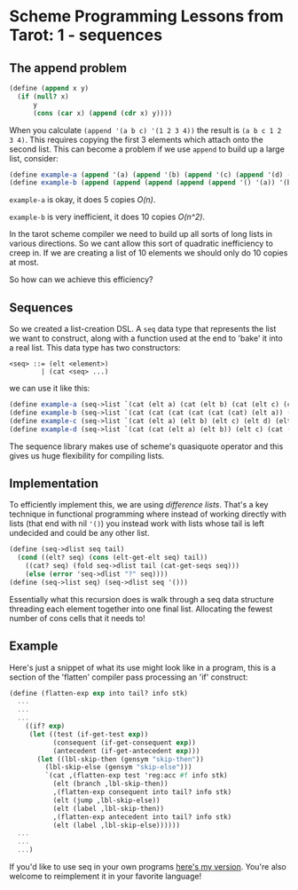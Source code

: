 # Scheme Programming Lessons from Tarot: 1 - sequences

## The append problem

```scheme
(define (append x y)
  (if (null? x)
      y
      (cons (car x) (append (cdr x) y))))
```

When you calculate `(append '(a b c) '(1 2 3 4))` the result is `(a b c 1 2 3 4)`. This requires copying the first 3 elements which attach onto the second list. This can become a problem if we use `append` to build up a large list, consider:

```scheme
(define example-a (append '(a) (append '(b) (append '(c) (append '(d) (append '(e) '()))))))
(define example-b (append (append (append (append (append '() '(a)) '(b)) '(c)) '(d)) '(e)))
```

`example-a` is okay, it does 5 copies *O(n)*.

`example-b` is very inefficient, it does 10 copies *O(n^2)*.

In the tarot scheme compiler we need to build up all sorts of long lists in various directions. So we cant allow this sort of quadratic inefficiency to creep in. If we are creating a list of 10 elements we should only do 10 copies at most. 

So how can we achieve this efficiency?

## Sequences

So we created a list-creation DSL. A `seq` data type that represents the list we want to construct, along with a function used at the end to 'bake' it into a real list. This data type has two constructors:

```
<seq> ::= (elt <element>)
        | (cat <seq> ...)
```

we can use it like this:

```scheme
(define example-a (seq->list `(cat (elt a) (cat (elt b) (cat (elt c) (cat (elt d) (cat (elt e) (cat))))))))
(define example-b (seq->list `(cat (cat (cat (cat (cat (cat) (elt a)) (elt b)) (elt c)) (elt d)) (elt e))))
(define example-c (seq->list `(cat (elt a) (elt b) (elt c) (elt d) (elt e)))
(define example-d (seq->list `(cat (cat (elt a) (elt b)) (elt c) (cat (elt d) (elt e)))))
```

The sequence library makes use of scheme's quasiquote operator and this gives us huge flexibility for compiling lists.

## Implementation

To efficiently implement this, we are using *difference lists*. That's a key technique in functional programming where instead of working directly with lists (that end with nil `'()`) you instead work with lists whose tail is left undecided and could be any other list.

```scheme
(define (seq->dlist seq tail)
  (cond ((elt? seq) (cons (elt-get-elt seq) tail))
	((cat? seq) (fold seq->dlist tail (cat-get-seqs seq)))
	(else (error 'seq->dlist "?" seq))))
(define (seq->list seq) (seq->dlist seq '()))
```

Essentially what this recursion does is walk through a seq data structure threading each element together into one final list. Allocating the fewest number of cons cells that it needs to!

## Example

Here's just a snippet of what its use might look like in a program, this is a section of the 'flatten' compiler pass processing an 'if' construct:

```scheme
(define (flatten-exp exp into tail? info stk)
  ...
  ...
  ...
	((if? exp)
	 (let ((test (if-get-test exp))
	       (consequent (if-get-consequent exp))
	       (antecedent (if-get-antecedent exp)))
	   (let ((lbl-skip-then (gensym "skip-then"))
		 (lbl-skip-else (gensym "skip-else")))
	     `(cat ,(flatten-exp test 'reg:acc #f info stk)
		   (elt (branch ,lbl-skip-then))
		   ,(flatten-exp consequent into tail? info stk)
		   (elt (jump ,lbl-skip-else))
		   (elt (label ,lbl-skip-then))
		   ,(flatten-exp antecedent into tail? info stk)
		   (elt (label ,lbl-skip-else))))))
  ...
  ...
  ...)
  ```
  
If you'd like to use seq in your own programs [here's my version](https://notabug.org/rain1/scheme-seq). You're also welcome to reimplement it in your favorite language!

